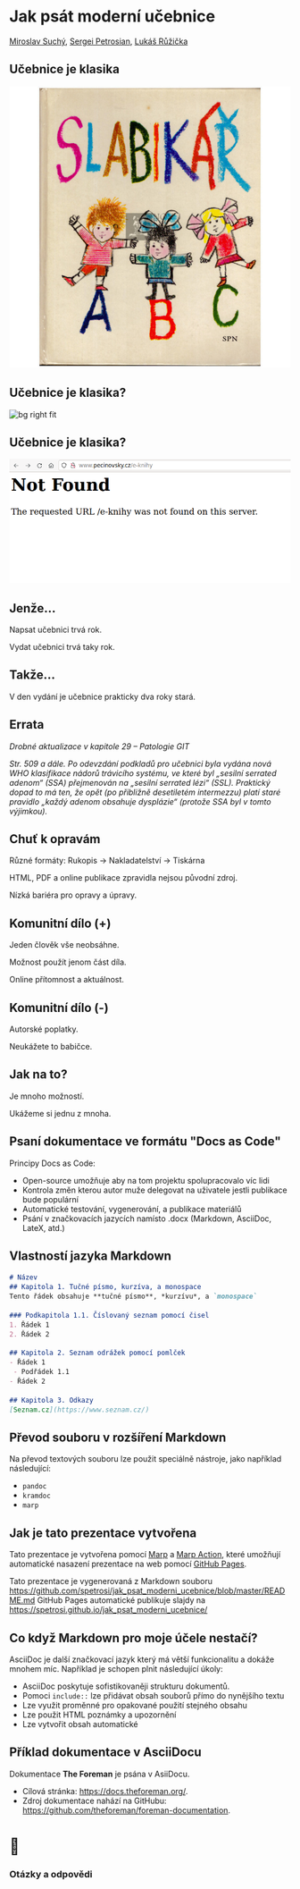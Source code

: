 <!--
title: Jak psát moderní učebnice
theme: gaia
class:
 - invert
headingDivider: 2 
paginate: true
-->

<!--
_class:
 - lead
 - invert
-->

# Jak psát moderní učebnice

[Miroslav Suchý](mailto:msuchy@redhat.com), [Sergei Petrosian](mailto:spetrosi@redhat.com), [Lukáš Růžička](mailto:lruzicka@redhat.com)

## Učebnice je klasika

![bg right](img/slabikar.jpg)

## Učebnice je klasika?

![bg right fit](img/baltik.jpg)

## Učebnice je klasika?

![bg right fit](img/not-found.png)

## Jenže...

Napsat učebnici trvá rok.

Vydat učebnici trvá taky rok.

## Takže...

V den vydání je učebnice prakticky dva roky stará.

## Errata

*Drobné aktualizace v kapitole 29 – Patologie GIT*

*Str. 509 a dále. Po odevzdání podkladů pro učebnici byla vydána nová WHO klasifikace nádorů trávicího systému, ve které byl „sesilní serrated adenom“ (SSA) přejmenován na „sesilní serrated lézi“ (SSL). Praktický dopad to má ten, že opět (po přibližně desetiletém intermezzu) platí staré pravidlo „každý adenom obsahuje dysplázie“ (protože SSA byl v tomto výjimkou).*

## Chuť k opravám

Různé formáty: Rukopis -> Nakladatelství -> Tiskárna

HTML, PDF a online publikace zpravidla nejsou původní zdroj.

Nízká bariéra pro opravy a úpravy.

## Komunitní dílo (+)

Jeden člověk vše neobsáhne.

Možnost použít jenom část díla.

Online přítomnost a aktuálnost.

## Komunitní dílo (-)

Autorské poplatky.

Neukážete to babičce.

## <!--fit--> Jak na to?

<!--
Tady si předáme slovo
-->

Je mnoho možností.

Ukážeme si jednu z mnoha.

## <!--fit--> Psaní dokumentace ve formátu "Docs as Code"

Principy Docs as Code:

- Open-source umožňuje aby na tom projektu spolupracovalo víc lidi
- Kontrola změn kterou autor muže delegovat na uživatele jestli publikace bude populární
- Automatické testování, vygenerování, a publikace materiálů
- Psání v značkovacích jazycích namísto .docx (Markdown, AsciiDoc, LateX, atd.)

## Vlastností jazyka Markdown

```md
# Název
## Kapitola 1. Tučné písmo, kurzíva, a monospace
Tento řádek obsahuje **tučné písmo**, *kurzívu*, a `monospace`

### Podkapitola 1.1. Číslovaný seznam pomocí čisel
1. Řádek 1
2. Řádek 2

## Kapitola 2. Seznam odrážek pomocí pomlček
- Řádek 1
 - Podřádek 1.1
- Řádek 2

## Kapitola 3. Odkazy
[Seznam.cz](https://www.seznam.cz/)
```

## Převod souboru v rozšíření Markdown

Na převod textových souboru lze použit speciálně nástroje, jako například následující:
- `pandoc`
- `kramdoc`
- `marp`

<!--
Tady bude ukázka převod příkladu do HTML pomocí pandoc
-->

## Jak je tato prezentace vytvořena

Tato prezentace je vytvořena pomocí [Marp](https://marp.app/) a [Marp Action](https://github.com/ralexander-phi/marp-action), které umožňují automatické nasazení prezentace na web pomocí [GitHub Pages](https://pages.github.com/).

Tato prezentace je vygenerovaná z Markdown souboru https://github.com/spetrosi/jak_psat_moderni_ucebnice/blob/master/README.md
GitHub Pages automatické publikuje slajdy na https://spetrosi.github.io/jak_psat_moderni_ucebnice/

<!--
Tady bude ukázka převod slajdů z README.md do HTML a PDF pomocí marp
-->

## Co když Markdown pro moje účele nestačí?

AsciiDoc je další značkovací jazyk který má větší funkcionalitu a dokáže mnohem míc. Například je schopen plnit následující úkoly:
- AsciiDoc poskytuje sofistikovaněji strukturu dokumentů.
- Pomoci `include::` lze přidávat obsah souborů přímo do nynějšího textu
- Lze využit proměnné pro opakované použití stejného obsahu
- Lze použit HTML poznámky a upozornění
- Lze vytvořit obsah automatické

## Příklad dokumentace v AsciiDocu

Dokumentace __The Foreman__ je psána v AsiiDocu.

- Cílová stránka: https://docs.theforeman.org/.
- Zdroj dokumentace nahází na GitHubu: https://github.com/theforeman/foreman-documentation.

<!--
Tady bude ukázka jak Foreman docs používají AsciiDoc pro generace své dokumentace
-->

<!--
Tady si předáme slovo
-->

# 🎉
<!--
_class:
 - lead
 - invert
-->
### Otázky a odpovědi
